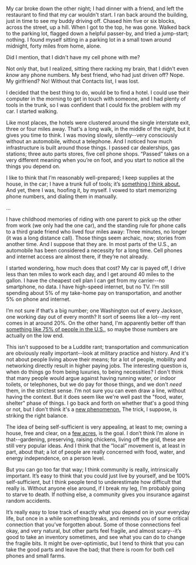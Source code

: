 
My car broke down the other night; I had dinner with a friend, and left the restaurant to find that my car wouldn't start.  I ran back around the building, just in time to see my buddy driving off.  Chased him five or six blocks, across the street, up a hill.  When I got to the top, he was gone.  Walked back to the parking lot, flagged down a helpful passer-by, and tried a jump-start; nothing.  I found myself sitting in a  parking lot in a small town around midnight, forty miles from home, alone.

Did I mention, that I didn't have my cell phone with me?

Not only that, but I realized, sitting there racking my brain, that I didn't even <i>know</i> any phone numbers.  My best friend, who had just driven off?  Nope.  My girlfriend?  No!  Without that Contacts list, I was lost.

I decided that the best thing to do, would be to find a hotel.  I could use their computer in the morning to get in touch with someone, and I had plenty of tools in the trunk, so I was confident that I could fix the problem with my car.  I started walking.

Like most places, the hotels were clustered around the single interstate exit, three or four miles away.  That's a long walk, in the middle of the night, but it gives you time to think.  I was moving slowly, silently--very consciously without an automobile, without a telephone.   And I noticed how much infrastructure is built around those things.  I passed car dealerships, gas stations; three auto parts stores, five cell phone shops.  “Passed” takes on a very different meaning when you’re on foot, and you start to notice all the things you depend on.

I like to think that I’m reasonably well-prepared; I keep supplies at the house, in the car; I have a trunk full of tools; it’s <a href='http://en.wikipedia.org/wiki/Everyday_carry'>something I think about.</a>  And yet, there I was, hoofing it, by myself.  I vowed to start memorizing phone numbers, and dialing them in manually.

...

I have childhood memories of riding with one parent to pick up the other from work (we only had the one car), and the standing rule for phone calls to a third grade friend who lived four miles away:  Three minutes, no longer (it was a long distance call).  Those things seem archaic, now; stories from another time.  And I suppose that they are.  In most parts of the U.S., an automobile has been considered a necessity for a long time.  Cell phones and internet access are almost there,  if they’re not already.

I started wondering, how much does that cost?  My car is payed off, I drive less than ten miles to work each day, and I get around 40 miles to the gallon.  I have the cheapest cell plan I can get from my carrier--no smartphone, no data.  I have high-speed internet, but no TV.  I’m still spending about 5% of my take-home pay on transportation, and another 5% on phone and internet.

I’m not sure if that’s a big number; one Washington out of every Jackson, one working day out of every month?  It sort of seems like a lot--my rent comes in at around 20%.  On the other hand, I'm apparently better off than <a href='http://politicalcalculations.blogspot.com/2012/09/whats-your-income-percentile.html#.Ucnk0H2Ex2N'>something like 75% of people in the U.S.,</a> so maybe those numbers are actually on the low end.

This isn't supposed to be a Luddite rant; transportation and communication are obviously really important--look at military practice and history.  And it's not about people living above their means; for a lot of people, mobility and networking directly result in higher paying jobs.  The interesting question is, when do things go from being luxuries, to being necessities?  I don't think that many people would argue against having running water, or indoor toilets, or telephones, but we do pay for those things, and we don't <i>need</i> them, in the strictest sense.  I’m not sure you can even draw a line, without having the context.  But it does seem like we're well past the "food, water, shelter" phase of things.  I go back and forth on whether that's a good thing or not, but I don't  think it's a <a href='http://dilbert.com/blog/entry/exobrain/'>new phenomenon.</a>  The trick, I suppose, is striking the right balance.

The idea of being self-sufficient is very appealing, at least to me; owning a house, free and clear, on a <a href='http://www.amazon.com/Living-Few-Acres-Jack-Hayes/dp/1589633350'>few acres</a>, is the goal.  I don’t think I’m alone in that--gardening, preserving, raising chickens, living off the grid, these are still very popular ideas.  And I think that the “local” movement is, at least in part, about that; a lot of people are really concerned with food, water, and energy independence, on a person level.

But you can go too far that way; I think community is really, intrinsically important.  It’s easy to think that you could just live by yourself, and be 100% self-sufficient, but I think people tend to underestimate how difficult that really is.  Without anyone else around, if I break my leg, I’m probably going to starve to death.  If nothing else, a community gives you insurance against random accidents.

It’s really easy to lose track of exactly what you depend on in your everyday life, but once in a while something breaks, and reminds you of some critical connection that you’ve forgotten about.  Some of those connections feel okay, and very natural, but other parts feel fragile, and almost scary--it’s good to take an inventory sometimes, and see what you can do to change the fragile bits. It might be over-optimistic, but I tend to think that you can take the good parts and leave the bad; that there is room for both cell phones and small farms.  

